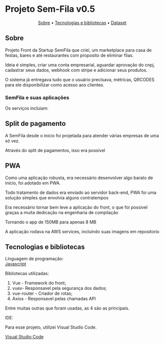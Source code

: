 
<h1>Projeto Sem-Fila v0.5</h1>

<p align = center> 
<a href = '#description'>Sobre</a> •
<a href = '#tecnologies'>Tecnologias e bibliotecas</a> •
<a href = '#dataset'>Dataset</a>
</p>


<h2 id = 'description'> Sobre</h2>


Projeto Front da Startup SemFila que criei, um marketplace para casa de festas, bares e até restaurantes com proposito de eliminar filas.<br>

Ideia é simples, criar uma conta empresarial, aguardar aprovação do cnpj, cadastrar seus dados, webhook com stripe e adicionar seus produtos. <br>

O sistema já entregava tudo que o usuário precisava, métricas, QRCODES para ele disponibilizar como acesso aos clientes. <br>





<h3 > SemFila e suas aplicações </h3>

Os serviços incluiam:


<h2 id = 'description'> Split de pagamento</h2>

A SemFila desde o inicio foi projetada para atender várias empresas de uma só vez.<br>

Através do split de pagamentos, isso era possível<br>

<h2 id = 'description'> PWA</h2>

Como uma aplicação robusta, era necessário desenvolver algo barato de inicio, foi adotado em PWA.<br>

Todo tratamento de dados era enviado ao servidor back-end, PWA foi uma solução simples que envolvia alguns contratempos<br>

Era necessário tornar bem leve a aplicação do front, o que foi possivel graças a muita dedicação na engenharia de compilação<br>

Tornando o app de 150MB para apenas 8 MB<br>

A aplicação rodava na AWS services, incluindo suas imagens em repositorio<br>




<h2 id = 'tecnologies'> Tecnologias e bibliotecas </h2>
<p>Linguagem de programação:<br>
<a href='https://developer.mozilla.org/pt-BR/docs/Web/JavaScript'>Javascript</a> <br>

Bibliotecas utilizadas:<br> 

1. Vue - Framework do front; <br>
2.	vuex- Responsavel pela segurança dos dados; <br>
3.	vue-router - Criador de rotas; <br>
4.	Axios - Responsavel pelas chamadas API<br>

Entre muitas outras que foram usadas, as 4 são as principais.

 IDE:<br>

Para esse projeto, utilizei Visual Studio Code.<br>

<a href='https://code.visualstudio.com/'>Visual Studio Code</a>







